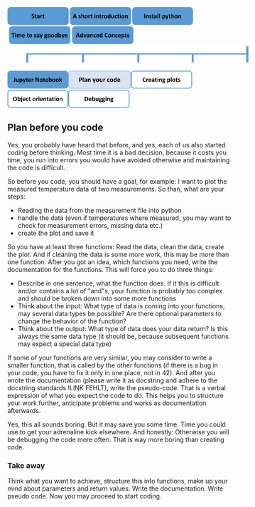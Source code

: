 <a href="README.md"><img src="PicsForChapters/0_Start_filled.png" height="40"></a><a href="1_Short_Introduction.md"><img src="PicsForChapters/1_A_Short_Introduction_filled.png" height="40"></a><a href="2_Install_Python.md"><img src="PicsForChapters/2_Install_Python_filled.png" height="40"></a><a href="3_Time_to_Say_Goodbye.md"><img src="PicsForChapters/3_Time_to_Say_Goodbye_filled.png" height="40"></a><a href="4_Advanced_Concepts.md"><img src="PicsForChapters/4_Advanced_Concepts_filled.png" height="40"></a>
<img src="PicsForChapters/tree.png" height="40" width="600" hspace="40"><p></p>
<p></p>
<a href="4-1_Jupyter_Notebook.md"><img src="PicsForChapters/4-1_Jupyter_Notebook_filled.png" height="40"></a><a href="4-2_Plan_Your_Code.md"><img src="PicsForChapters/4-2_Plan_Your_Code_transparent.png" height="40"></a><a href="4-3_Creating_Plots.md"><img src="PicsForChapters/4-3_Creating_Plots.png" height="40"></a><a href="4-4_Object_Orientation.md"><img src="PicsForChapters/4-4_Object_Orientation.png" height="40"></a><a href="4-5_Debugging.md"><img src="PicsForChapters/4-5_Debugging.png" height="40"></a>

## Plan before you code
Yes, you probably have heard that before, and yes, each of us also started coding before thinking. Most time it is a bad decision, because it costs you time, you run into errors you would have avoided otherwise and maintaining the code is difficult.

So before you code, you should have a goal, for example: I want to plot the measured temperature data of two measurements. So than, what are your steps:

- Reading the data from the measurement file into python
- handle the data (even if temperatures where measured, you may want to check for measurement errors, missing data etc.)
- create the plot and save it

So you have at least three functions: Read the data, clean the data, create the plot. And if cleaning the data is some more work, this may be more than one function. After you got an idea, which functions you need, write the documentation for the functions. This will force you to do three things:

- Describe in one sentence, what the function does. If it this is difficult and/or contains a lot of "and"s, your function is probably too complex and should be broken down into some more functions
- Think about the input: What type of data is coming into your functions, may several data types be possible? Are there optional parameters to change the behavior of the function?
- Think about the output: What type of data does your data return? Is this always the same data type (it should be, because subsequent functions may expect a special data type)

If some of your functions are very similar, you may consider to write a smaller function, that is called by the other functions (if there is a bug in your code, you have to fix it only in one place, not in 42). And after you wrote the documentation (please write it as docstring and adhere to the docstring standards !LINK FEHLT), write the pseudo-code. That is a verbal expression of what you expect the code to do. This helps you to structure your work further, anticipate problems and works as documentation afterwards.

Yes, this all sounds boring. But it may save you some time. Time you could use to get your adrenaline kick elsewhere. And honestly: Otherwise you will be debugging the code more often. That is way more boring than creating code.

### Take away
Think what you want to achieve, structure this into functions, make up your mind about parameters and return values. Write the documentation. Write pseudo code. Now you may proceed to start coding.

